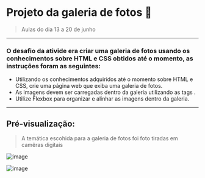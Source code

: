 # Projeto da galeria de fotos 📸
> Aulas do dia 13 a 20 de junho
---
### O desafio da ativide era criar uma galeria de fotos usando os conhecimentos sobre HTML e CSS obtidos até o momento, as instruções foram as seguintes:

- Utilizando os conhecimentos adquiridos até o momento sobre HTML e CSS, crie uma página web que exiba uma galeria de fotos.
- As imagens devem ser carregadas dentro da galeria utilizando as tags <img>.   
- Utilize Flexbox para organizar e alinhar as imagens dentro da galeria.
 ---

 ## Pré-visualização:
> A temática escohida para a galeria de fotos foi foto tiradas em camêras digitais
 
![image](https://github.com/biadjordjevic/Galeria/assets/161859325/976bda3e-c642-4f6a-9c89-b331894a307c)

![image](https://github.com/biadjordjevic/Galeria/assets/161859325/a76d4553-5390-4d2e-9a0d-2c8ef6c54946)
